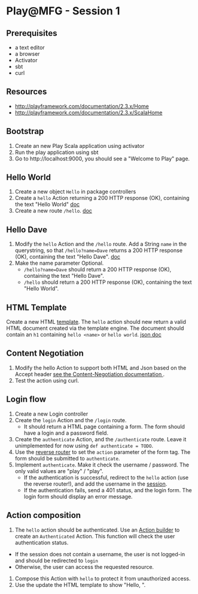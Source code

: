 # Play@MFG - Session 1

## Prerequisites

- a text editor
- a browser
- Activator
- sbt
- curl

## Resources

- http://playframework.com/documentation/2.3.x/Home
- http://playframework.com/documentation/2.3.x/ScalaHome

## Bootstrap

1. Create an new Play Scala application using activator
1. Run the play application using sbt
1. Go to http://localhost:9000, you should see a "Welcome to Play" page.

## Hello World

1. Create a new object `Hello` in package controllers
1. Create a `hello` Action returning a 200 HTTP response (OK), containing the text "Hello World" [doc](http://playframework.com/documentation/2.3.x/ScalaActions)
1. Create a new route `/hello`. [doc](http://playframework.com/documentation/2.3.x/ScalaRouting)

## Hello Dave

1. Modify the `hello` Action and the `/hello` route. Add a String `name` in the querystring, so that `/hello?name=Dave` returns a 200 HTTP response (OK), containing the text "Hello Dave". [doc](http://playframework.com/documentation/2.3.x/ScalaResults)
1. Make the name parameter Optional.
	- `/hello?name=Dave` should return a 200 HTTP response (OK), containing the text "Hello Dave".
	- `/hello` should return a 200 HTTP response (OK), containing the text "Hello World".

## HTML Template

Create a new HTML [template](http://playframework.com/documentation/2.3.x/ScalaTemplates). The `hello` action should new return a valid HTML document created via the template engine. The document should contain an `h1` containing `hello <name>` or `hello world`. [json doc](http://www.playframework.com/documentation/2.3.x/ScalaJson)

## Content Negotiation

1. Modify the hello Action to support both HTML and Json based on the Accept header [see the Content-Negotiation documentation ](http://playframework.com/documentation/2.3.x/ScalaContentNegotiation).
1. Test the action using curl.

## Login flow

1. Create a new Login controller
1. Create the `login` Action and the `/login` route.
	- It should return a HTML page containing a form. The form should have a login and a password field.
1. Create the `authenticate` Action, and the `/authenticate` route. Leave it unimplemented for now using `def authenticate = TODO`.
1. Use the [reverse router](http://www.playframework.com/documentation/2.3.x/ScalaRouting) to set the `action` parameter of the form tag. The form should be submitted to `authenticate`.
1. Implement `authenticate`. Make it check the username / password. The only valid values are "play" / "play".
	- If the authentication is successful, redirect to the `hello` action (use the reverse router!), and add the username in the [session](http://www.playframework.com/documentation/2.3.x/ScalaSessionFlash).
	- If the authentication fails, send a 401 status, and the login form. The login form should display an error message.

## Action composition

1. The `hello` action should be authenticated. Use an [Action builder](http://playframework.com/documentation/2.3.x/ScalaActionsComposition) to create an `Authenticated` Action. This function will check the user authentication status.
- If the session does not contain a username, the user is not logged-in and should be redirected to `login`
- Otherwise, the user can access the requested resource.
1. Compose this Action with `hello` to protect it from unauthorized access.
1. Use the update the HTML template to show "Hello, <username>".
